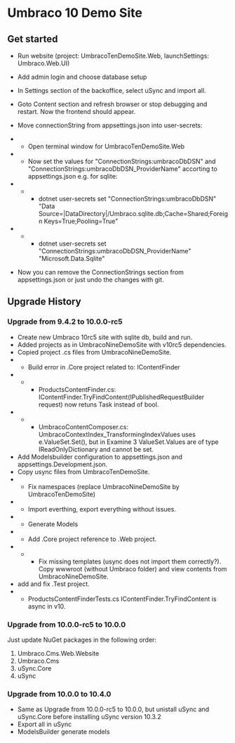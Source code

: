 # Umbraco 10 Demo Site 

## Get started

- Run website (project: UmbracoTenDemoSite.Web, launchSettings: Umbraco.Web.UI)
- Add admin login and choose database setup
- In Settings section of the backoffice, select uSync and import all.
- Goto Content section and refresh browser or stop debugging and restart. Now the frontend should appear.

- Move connectionString from appsettings.json into user-secrets:
- - Open terminal window for UmbracoTenDemoSite.Web
- - Now set the values for "ConnectionStrings:umbracoDbDSN" and "ConnectionStrings:umbracoDbDSN_ProviderName" accorting to appsettings.json e.g. for sqlite: 
- - - dotnet user-secrets set "ConnectionStrings:umbracoDbDSN" "Data Source=|DataDirectory|/Umbraco.sqlite.db;Cache=Shared;Foreign Keys=True;Pooling=True"
- - - dotnet user-secrets set "ConnectionStrings:umbracoDbDSN_ProviderName" "Microsoft.Data.Sqlite"
- Now you can remove the ConnectionStrings section from appsettings.json or just undo the changes with git.

## Upgrade History

### Upgrade from 9.4.2 to 10.0.0-rc5

- Create new Umbraco 10rc5 site with sqlite db, build and run.
- Added projects as in UmbracoNineDemoSite with v10rc5 dependencies.
- Copied project .cs files from UmbracoNineDemoSite.
- - Build error in .Core project related to: IContentFinder 
- - - ProductsContentFinder.cs: IContentFinder.TryFindContent(IPublishedRequestBuilder request) now retuns Task<bool> instead of bool.
- - - UmbracoContentComposer.cs: UmbracoContextIndex_TransformingIndexValues uses e.ValueSet.Set(), but in Examine 3 ValueSet.Values are of type IReadOnlyDictionary and cannot be set.
- Add Modelsbuilder configuration to appsettings.json and appsettings.Development.json.
- Copy usync files from UmbracoTenDemoSite.
- - Fix namespaces (replace UmbracoNineDemoSite by UmbracoTenDemoSite)
- - Import everthing, export everything without issues.
- - Generate Models
- - Add .Core project reference to .Web project.
- - - Fix missing templates (usync does not import them correctly?). Copy wwwroot (without Umbraco folder) and view contents from UmbracoNineDemoSite.
- add and fix .Test project.
- - ProductsContentFinderTests.cs IContentFinder.TryFindContent is async in v10.

### Upgrade from 10.0.0-rc5 to 10.0.0

Just update NuGet packages in the following order:
1. Umbraco.Cms.Web.Website
2. Umbraco.Cms
3. uSync.Core
4. uSync

### Upgrade from 10.0.0 to 10.4.0

- Same as Upgrade from 10.0.0-rc5 to 10.0.0, but unistall uSync and uSync.Core before installing uSync version 10.3.2
- Export all in uSync
- ModelsBuilder generate models
